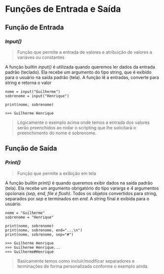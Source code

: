 # Funções de Entrada e Saída

## Função de Entrada
### *Input()*
> Função que permite a entrada de valores e atribuição de valores a variaves ou constantes

A função builtin *input()* é utilizada quando queremos ler dados da entrada padrão (teclado). Ela recebe um argumento do tipo string, que é exibido para o usuário na saída padrão (tela). A função lê a entradas, converte para string e retorna o valor

```
nome = input("Guilherme")
sobrenome = input("Henrique")

print(nome, sobrenome)

>>> Guilherme Henrique

```
> Lógicamente o exemplo acima onde temos a entrada dos valores serão preenchidos ao rodar o scripting que lhe solicitará o preenchimento do nome e sobrenome.

## Função de Saída
### *Print()*
> Função que permite a exibição em tela

A função builtin *print()* é quando queremos exibir dados na saída padrão (tela). Ela recebe um argumento obrigatório do tipo varargs e 4 argumentos opcionais *(sep, end, file e flush)*. Todos os objetos convertidos para string, separados por *sep* e terminados em *end*. A string final é exibida para o usuário.

```
nome = "Guilherme"
sobrenome = "Henrique"

print(nome, sobrenome)
print(nome, sobrenome, end="...\n")
print(nome, sobrenome, sep="#")

>>> Guilherme Henrique
>>> Guilherme Henrique...
>>> Guilherme#Henrique

```

> Basicamente temos como incluír/modificar separadores e terminações de forma personalizada conforme o exemplo ainda. 

